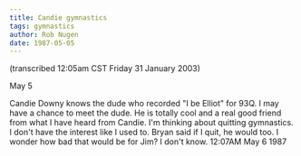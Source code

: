 ```yaml
---
title: Candie gymnastics
tags: gymnastics
author: Rob Nugen
date: 1987-05-05
---
```


<p class=note>(transcribed 12:05am CST Friday 31 January 2003)</p>

<p class=date>May 5</p>

<p>Candie Downy knows the dude who recorded "I be Elliot" for 93Q.  I
may have a chance to meet the dude.  He is totally cool and a real
good friend from what I have heard from Candie.  I'm thinking about
quitting gymnastics.  I don't have the interest like I used to.  Bryan
said if I quit, he would too.  I wonder how bad that would be for Jim?
I don't know.  12:07AM May 6 1987</p>
